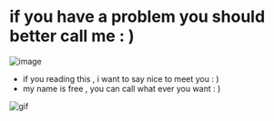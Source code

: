 # if you have a problem you should better call me : )

![image](https://user-images.githubusercontent.com/127272316/223612191-0ff3a658-eb37-40a3-b416-ce29d3961fc8.png)

- if you reading this , i want to say nice to meet you : )
- my name is free , you can call what ever you want : )


![gif](https://user-images.githubusercontent.com/127272316/223617716-f31cde62-4d8b-4bf3-9c67-d3873a3032cc.png)
